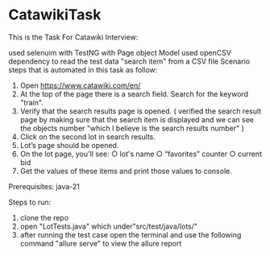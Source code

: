 # CatawikiTask

This is the Task For Catawiki Interview:

used selenuim with TestNG with Page object Model
used openCSV dependency to read the test data "search item" from a CSV file
Scenario steps that is automated in this task as follow:
1. Open https://www.catawiki.com/en/
2. At the top of the page there is a search field. Search for the keyword "train".
3. Verify that the search results page is opened. ( verified the search result page by making sure that the search item is displayed and we can see the objects number "which I believe is the search results number" )
4. Click on the second lot in search results.
5. Lot’s page should be opened.
6. On the lot page, you'll see:
○ lot's name
○ “favorites” counter
○ current bid
7. Get the values of these items and print those values to console.


Prerequisites: 
java-21

Steps to run: 
1. clone the repo
2. open "LotTests.java" which under"src/test/java/lots/"
3. after running the test case open the terminal and use the following command "allure serve" to view the allure report 


